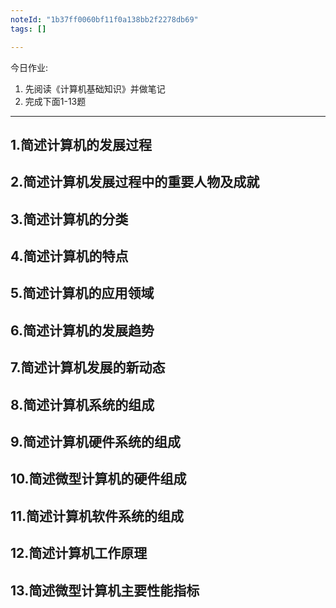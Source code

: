 ```yaml
---
noteId: "1b37ff0060bf11f0a138bb2f2278db69"
tags: []

---
```


今日作业:

1. 先阅读《计算机基础知识》并做笔记
2. 完成下面1-13题

---

## 1.简述计算机的发展过程

## 2.简述计算机发展过程中的重要人物及成就

## 3.简述计算机的分类

## 4.简述计算机的特点

## 5.简述计算机的应用领域

## 6.简述计算机的发展趋势

## 7.简述计算机发展的新动态

## 8.简述计算机系统的组成

## 9.简述计算机硬件系统的组成

## 10.简述微型计算机的硬件组成

## 11.简述计算机软件系统的组成

## 12.简述计算机工作原理

## 13.简述微型计算机主要性能指标

